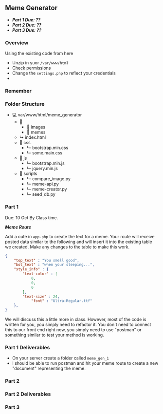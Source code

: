 
## Meme Generator

- ***Part 1 Due: ??***
- ***Part 2 Due: ??***
- ***Part 3 Due: ??***

### Overview

Using the existing code from here
- Unzip in yuor `/var/www/html`
- Check permissions 
- Change the `settings.php` to reflect your credentials
- 

### Remember


### Folder Structure

- &#128187; var/www/html/meme_generator 
    - &#128193; 
        - &#128193; images
        - &#128193; memes
    - &#x21b3; index.html
    - &#128193; css
        - &#x21b3; bootstrap.min.css
        - &#x21b3; some.main.css
    - &#128193; js
        - &#x21b3; bootstrap.min.js
        - &#x21b3; jquery.min.js
    - &#128193; scripts
        - &#x21b3; compare_image.py
        - &#x21b3; meme-api.py
        - &#x21b3; meme-creator.py
        - &#x21b3; seed_db.py

### Part 1
Due: 10 Oct By Class time.

***Meme Route***

Add a oute in `app.php` to create the text for a meme. Your route will receive posted data similar to the following and 
will insert it into the existing table we created. Make any changes to the table to make this work.

```json
{
	"top_text" : "You smell good",
	"bot_text" : "when your sleeping...",
	"style_info" : {
		"text-color" : [
			0,
			0,
			0
		],
		"text-size" : 24,
        	"font" : "Ultra-Regular.ttf"
	},
}
```



We will discuss this a little more in class. However, most of the code is written for you, you simply need to 
refactor it. You don't need to connect this to our front end right now, you simply need to use "postman" or something similar to test your method is working. 

### Part 1 Deliverables

- On your server create a folder called `meme_gen_1`
- I should be able to run postman and hit your meme route to create a new "document" representing the meme.


### Part 2

### Part 2 Deliverables



### Part 3


